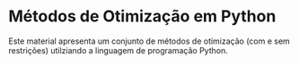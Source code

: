 # Métodos de Otimização em Python

Este material apresenta um conjunto de métodos de otimização (com e sem restrições) utilziando a linguagem de programação Python.

```{tableofcontents}
```
